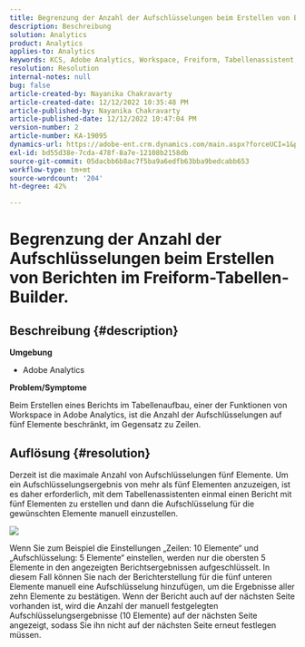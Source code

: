 ```yaml
---
title: Begrenzung der Anzahl der Aufschlüsselungen beim Erstellen von Berichten im Freiform-Tabellen-Builder.
description: Beschreibung
solution: Analytics
product: Analytics
applies-to: Analytics
keywords: KCS, Adobe Analytics, Workspace, Freiform, Tabellenassistent, Einschränkung
resolution: Resolution
internal-notes: null
bug: false
article-created-by: Nayanika Chakravarty
article-created-date: 12/12/2022 10:35:48 PM
article-published-by: Nayanika Chakravarty
article-published-date: 12/12/2022 10:47:04 PM
version-number: 2
article-number: KA-19095
dynamics-url: https://adobe-ent.crm.dynamics.com/main.aspx?forceUCI=1&pagetype=entityrecord&etn=knowledgearticle&id=4315ac52-6d7a-ed11-81ac-6045bd006b25
exl-id: bd55d38e-7cda-478f-8a7e-12108b2158db
source-git-commit: 05dacbb6b8ac7f5ba9a6edfb63bba9bedcabb653
workflow-type: tm+mt
source-wordcount: '204'
ht-degree: 42%

---
```


# Begrenzung der Anzahl der Aufschlüsselungen beim Erstellen von Berichten im Freiform-Tabellen-Builder.

## Beschreibung {#description}


<b>Umgebung</b>

- Adobe Analytics

<b>Problem/Symptome</b>

Beim Erstellen eines Berichts im Tabellenaufbau, einer der Funktionen von Workspace in Adobe Analytics, ist die Anzahl der Aufschlüsselungen auf fünf Elemente beschränkt, im Gegensatz zu Zeilen.


## Auflösung {#resolution}


Derzeit ist die maximale Anzahl von Aufschlüsselungen fünf Elemente. Um ein Aufschlüsselungsergebnis von mehr als fünf Elementen anzuzeigen, ist es daher erforderlich, mit dem Tabellenassistenten einmal einen Bericht mit fünf Elementen zu erstellen und dann die Aufschlüsselung für die gewünschten Elemente manuell einzustellen.

![](assets/936a2ca2-6ab5-ec11-983f-000d3a5d0e57.png)

Wenn Sie zum Beispiel die Einstellungen „Zeilen: 10 Elemente“ und „Aufschlüsselung: 5 Elemente“ einstellen, werden nur die obersten 5 Elemente in den angezeigten Berichtsergebnissen aufgeschlüsselt. In diesem Fall können Sie nach der Berichterstellung für die fünf unteren Elemente manuell eine Aufschlüsselung hinzufügen, um die Ergebnisse aller zehn Elemente zu bestätigen. Wenn der Bericht auch auf der nächsten Seite vorhanden ist, wird die Anzahl der manuell festgelegten Aufschlüsselungsergebnisse (10 Elemente) auf der nächsten Seite angezeigt, sodass Sie ihn nicht auf der nächsten Seite erneut festlegen müssen.

